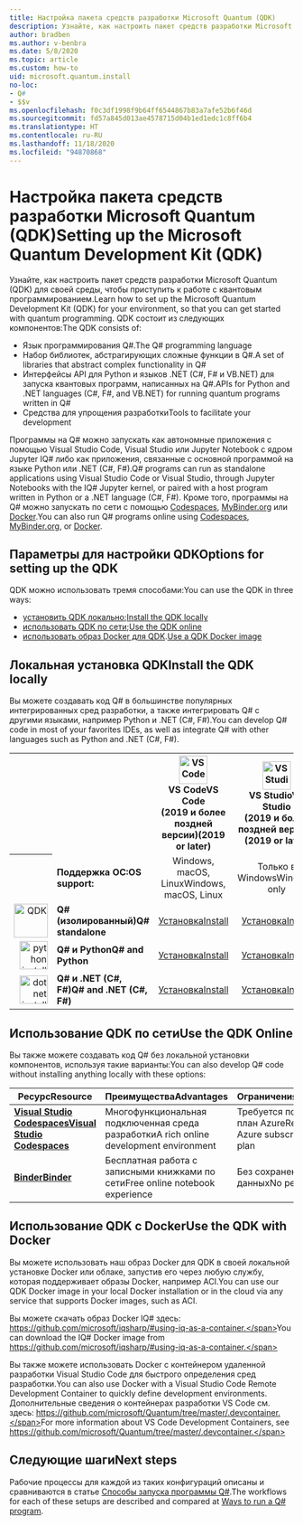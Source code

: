 ```yaml
---
title: Настройка пакета средств разработки Microsoft Quantum (QDK)
description: Узнайте, как настроить пакет средств разработки Microsoft Quantum для разных сред.
author: bradben
ms.author: v-benbra
ms.date: 5/8/2020
ms.topic: article
ms.custom: how-to
uid: microsoft.quantum.install
no-loc:
- Q#
- $$v
ms.openlocfilehash: f0c3df1998f9b64ff6544867b83a7afe52b6f46d
ms.sourcegitcommit: fd57a845d013ae4578715d04b1ed1edc1c8ff6b4
ms.translationtype: HT
ms.contentlocale: ru-RU
ms.lasthandoff: 11/18/2020
ms.locfileid: "94870868"
---
```

# <a name="setting-up-the-microsoft-quantum-development-kit-qdk"></a><span data-ttu-id="47fa5-103">Настройка пакета средств разработки Microsoft Quantum (QDK)</span><span class="sxs-lookup"><span data-stu-id="47fa5-103">Setting up the Microsoft Quantum Development Kit (QDK)</span></span>

<span data-ttu-id="47fa5-104">Узнайте, как настроить пакет средств разработки Microsoft Quantum (QDK) для своей среды, чтобы приступить к работе с квантовым программированием.</span><span class="sxs-lookup"><span data-stu-id="47fa5-104">Learn how to set up the Microsoft Quantum Development Kit (QDK) for your environment, so that you can get started with quantum programming.</span></span> <span data-ttu-id="47fa5-105">QDK состоит из следующих компонентов:</span><span class="sxs-lookup"><span data-stu-id="47fa5-105">The QDK consists of:</span></span>

- <span data-ttu-id="47fa5-106">Язык программирования Q#.</span><span class="sxs-lookup"><span data-stu-id="47fa5-106">The Q# programming language</span></span>
- <span data-ttu-id="47fa5-107">Набор библиотек, абстрагирующих сложные функции в Q#.</span><span class="sxs-lookup"><span data-stu-id="47fa5-107">A set of libraries that abstract complex functionality in Q#</span></span>
- <span data-ttu-id="47fa5-108">Интерфейсы API для Python и языков .NET (C#, F# и VB.NET) для запуска квантовых программ, написанных на Q#.</span><span class="sxs-lookup"><span data-stu-id="47fa5-108">APIs for Python and .NET languages (C#, F#, and VB.NET) for running quantum programs written in Q#</span></span>
- <span data-ttu-id="47fa5-109">Средства для упрощения разработки</span><span class="sxs-lookup"><span data-stu-id="47fa5-109">Tools to facilitate your development</span></span>

<span data-ttu-id="47fa5-110">Программы на Q# можно запускать как автономные приложения с помощью Visual Studio Code, Visual Studio или Jupyter Notebook с ядром Jupyter IQ# либо как приложения, связанные с основной программой на языке Python или .NET (C#, F#).</span><span class="sxs-lookup"><span data-stu-id="47fa5-110">Q# programs can run as standalone applications using Visual Studio Code or Visual Studio, through Jupyter Notebooks with the IQ# Jupyter kernel, or paired with a host program written in Python or a .NET language (C#, F#).</span></span> <span data-ttu-id="47fa5-111">Кроме того, программы на Q# можно запускать по сети с помощью [Codespaces](https://online.visualstudio.com/), [MyBinder.org](https://mybinder.org/) или [Docker](#use-the-qdk-with-docker).</span><span class="sxs-lookup"><span data-stu-id="47fa5-111">You can also run Q# programs online using [Codespaces](https://online.visualstudio.com/), [MyBinder.org](https://mybinder.org/), or [Docker](#use-the-qdk-with-docker).</span></span> 

## <a name="options-for-setting-up-the-qdk"></a><span data-ttu-id="47fa5-112">Параметры для настройки QDK</span><span class="sxs-lookup"><span data-stu-id="47fa5-112">Options for setting up the QDK</span></span>

<span data-ttu-id="47fa5-113">QDK можно использовать тремя способами:</span><span class="sxs-lookup"><span data-stu-id="47fa5-113">You can use the QDK in three ways:</span></span>

- <span data-ttu-id="47fa5-114">[установить QDK локально](#install-the-qdk-locally);</span><span class="sxs-lookup"><span data-stu-id="47fa5-114">[Install the QDK locally](#install-the-qdk-locally)</span></span>
- <span data-ttu-id="47fa5-115">[использовать QDK по сети](#use-the-qdk-online);</span><span class="sxs-lookup"><span data-stu-id="47fa5-115">[Use the QDK online](#use-the-qdk-online)</span></span>
- <span data-ttu-id="47fa5-116">[использовать образ Docker для QDK](#use-the-qdk-with-docker).</span><span class="sxs-lookup"><span data-stu-id="47fa5-116">[Use a QDK Docker image](#use-the-qdk-with-docker)</span></span>

## <a name="install-the-qdk-locally"></a><span data-ttu-id="47fa5-117">Локальная установка QDK</span><span class="sxs-lookup"><span data-stu-id="47fa5-117">Install the QDK locally</span></span>

<span data-ttu-id="47fa5-118">Вы можете создавать код Q# в большинстве популярных интегрированных сред разработки, а также интегрировать Q# с другими языками, например Python и .NET (C#, F#).</span><span class="sxs-lookup"><span data-stu-id="47fa5-118">You can develop Q# code in most of your favorites IDEs, as well as integrate Q# with other languages such as Python and .NET (C#, F#).</span></span>

<table>
    <tr>
        <th width=10%>&nbsp;</th>
        <th>&nbsp;</th>
        <th align="center" width=18%><img src="~/media/vs_code.png" alt="VS Code" width="50"/><br><span data-ttu-id="47fa5-119"><b>VS Code</span><span class="sxs-lookup"><span data-stu-id="47fa5-119"><b>VS Code</span></span><br><span data-ttu-id="47fa5-120">(2019 и более поздней версии)</b></span><span class="sxs-lookup"><span data-stu-id="47fa5-120">(2019 or later)</b></span></span></th>
        <th align="center" width=18%><img src="~/media/vs_studio.png" alt="VS Studio" width="50"/><br><span data-ttu-id="47fa5-121"><b>VS Studio</span><span class="sxs-lookup"><span data-stu-id="47fa5-121"><b>VS Studio</span></span><br><span data-ttu-id="47fa5-122">(2019 и более поздней версии)</b></span><span class="sxs-lookup"><span data-stu-id="47fa5-122">(2019 or later)</b></span></span></th>
        <th align="center" width=18%><img src="~/media/jupyter-wht.png" alt="jupyter install" width="65"/><br><span data-ttu-id="47fa5-123"><b>Jupyter Notebook</b></span><span class="sxs-lookup"><span data-stu-id="47fa5-123"><b>Jupyter Notebooks</b></span></span></th>
        <th align="center" width=18%><img src="~/media/blank.png" alt="blank spacer" width="65"/><br><span data-ttu-id="47fa5-124"><b>Командная строка</b></span><span class="sxs-lookup"><span data-stu-id="47fa5-124"><b>Command line</b></span></span></th>
    </tr>
    <tr>
        <th>&nbsp;</th>
        <td align="left"><span data-ttu-id="47fa5-125"><b>Поддержка ОС:</b></span><span class="sxs-lookup"><span data-stu-id="47fa5-125"><b>OS support:</b></span></span></td>
        <td align="center"><span data-ttu-id="47fa5-126">Windows, macOS, Linux</span><span class="sxs-lookup"><span data-stu-id="47fa5-126">Windows, macOS, Linux</span></span></td>
        <td align="center"><span data-ttu-id="47fa5-127">Только в Windows</span><span class="sxs-lookup"><span data-stu-id="47fa5-127">Windows only</span></span></td>
        <td align="center"><span data-ttu-id="47fa5-128">Windows, macOS, Linux</span><span class="sxs-lookup"><span data-stu-id="47fa5-128">Windows, macOS, Linux</span></span></td>
        <td align="center"><span data-ttu-id="47fa5-129">Windows, macOS, Linux</span><span class="sxs-lookup"><span data-stu-id="47fa5-129">Windows, macOS, Linux</span></span></td>
    </tr>
    <tr>
        <td align="right"><img src="~/media/quantum-wht.png" alt="QDK" width="60"/></td>
        <td align="left"><span data-ttu-id="47fa5-130"><b>Q# (изолированный)</b></span><span class="sxs-lookup"><span data-stu-id="47fa5-130"><b>Q# standalone</b></span></span></td>
        <td align="center"><span data-ttu-id="47fa5-131"><a href="xref:microsoft.quantum.install.standalone">Установка</a></span><span class="sxs-lookup"><span data-stu-id="47fa5-131"><a href="xref:microsoft.quantum.install.standalone">Install</a></span></span></td>
        <td align="center"><span data-ttu-id="47fa5-132"><a href="xref:microsoft.quantum.install.standalone">Установка</a></span><span class="sxs-lookup"><span data-stu-id="47fa5-132"><a href="xref:microsoft.quantum.install.standalone">Install</a></span></span></td>
        <td align="center"><span data-ttu-id="47fa5-133"><a href="xref:microsoft.quantum.install.jupyter">Установка</a></span><span class="sxs-lookup"><span data-stu-id="47fa5-133"><a href="xref:microsoft.quantum.install.jupyter">Install</a></span></span></td>
        <td align="center"><span data-ttu-id="47fa5-134"><a href="xref:microsoft.quantum.install.standalone">Установка</a></span><span class="sxs-lookup"><span data-stu-id="47fa5-134"><a href="xref:microsoft.quantum.install.standalone">Install</a></span></span></td>
    </tr>
    <tr>
        <td align="right"><img src="~/media/python.png" alt="python install" width="50"/></td>
        <td align="left"><span data-ttu-id="47fa5-135"><b>Q# и Python</b></span><span class="sxs-lookup"><span data-stu-id="47fa5-135"><b>Q# and Python</b></span></span></td>
        <td align="center"><span data-ttu-id="47fa5-136"><a href="xref:microsoft.quantum.install.python">Установка</a></span><span class="sxs-lookup"><span data-stu-id="47fa5-136"><a href="xref:microsoft.quantum.install.python">Install</a></span></span></td>
        <td align="center"><span data-ttu-id="47fa5-137"><a href="xref:microsoft.quantum.install.python">Установка</a></span><span class="sxs-lookup"><span data-stu-id="47fa5-137"><a href="xref:microsoft.quantum.install.python">Install</a></span></span></td>
        <td align="center"><span data-ttu-id="47fa5-138"><a href="xref:microsoft.quantum.install.jupyter">Установка</a></span><span class="sxs-lookup"><span data-stu-id="47fa5-138"><a href="xref:microsoft.quantum.install.jupyter">Install</a></span></span></td>
        <td align="center"><span data-ttu-id="47fa5-139"><a href="xref:microsoft.quantum.install.python">Установка</a></span><span class="sxs-lookup"><span data-stu-id="47fa5-139"><a href="xref:microsoft.quantum.install.python">Install</a></span></span></td>
    </tr>
    <tr>
        <td align="right"><img src="~/media/dot_net.png" alt="dotnet install" width="50"/></td>
        <td align="left"><span data-ttu-id="47fa5-140"><b>Q# и .NET (C#, F#)</b></span><span class="sxs-lookup"><span data-stu-id="47fa5-140"><b>Q# and .NET (C#, F#)</b></span></span></td> 
        <td align="center"><span data-ttu-id="47fa5-141"><a href="xref:microsoft.quantum.install.cs">Установка</a></span><span class="sxs-lookup"><span data-stu-id="47fa5-141"><a href="xref:microsoft.quantum.install.cs">Install</a></span></span></td>
        <td align="center"><span data-ttu-id="47fa5-142"><a href="xref:microsoft.quantum.install.cs">Установка</a></span><span class="sxs-lookup"><span data-stu-id="47fa5-142"><a href="xref:microsoft.quantum.install.cs">Install</a></span></span></td>
        <td align="center"><span data-ttu-id="47fa5-143">&#10006;</span><span class="sxs-lookup"><span data-stu-id="47fa5-143">&#10006;</span></span></td>
        <td align="center"><span data-ttu-id="47fa5-144"><a href="xref:microsoft.quantum.install.cs">Установка</a></span><span class="sxs-lookup"><span data-stu-id="47fa5-144"><a href="xref:microsoft.quantum.install.cs">Install</a></span></span></td>
   </tr>
</table>

## <a name="use-the-qdk-online"></a><span data-ttu-id="47fa5-145">Использование QDK по сети</span><span class="sxs-lookup"><span data-stu-id="47fa5-145">Use the QDK Online</span></span>

<span data-ttu-id="47fa5-146">Вы также можете создавать код Q# без локальной установки компонентов, используя такие варианты:</span><span class="sxs-lookup"><span data-stu-id="47fa5-146">You can also develop Q# code without installing anything locally with these options:</span></span>

|<span data-ttu-id="47fa5-147">Ресурс</span><span class="sxs-lookup"><span data-stu-id="47fa5-147">Resource</span></span>|<span data-ttu-id="47fa5-148">Преимущества</span><span class="sxs-lookup"><span data-stu-id="47fa5-148">Advantages</span></span>|<span data-ttu-id="47fa5-149">Ограничения</span><span class="sxs-lookup"><span data-stu-id="47fa5-149">Limitations</span></span>|
|---|---|---|
|[<span data-ttu-id="47fa5-150">**Visual Studio Codespaces**</span><span class="sxs-lookup"><span data-stu-id="47fa5-150">**Visual Studio Codespaces**</span></span>](xref:microsoft.quantum.install.standalone)|<span data-ttu-id="47fa5-151">Многофункциональная подключенная среда разработки</span><span class="sxs-lookup"><span data-stu-id="47fa5-151">A rich online development environment</span></span>  |<span data-ttu-id="47fa5-152">Требуется подписка и план Azure</span><span class="sxs-lookup"><span data-stu-id="47fa5-152">Requires an Azure subscription and plan</span></span> |
|[<span data-ttu-id="47fa5-153">**Binder**</span><span class="sxs-lookup"><span data-stu-id="47fa5-153">**Binder**</span></span>](xref:microsoft.quantum.install.binder) | <span data-ttu-id="47fa5-154">Бесплатная работа с записными книжками по сети</span><span class="sxs-lookup"><span data-stu-id="47fa5-154">Free online notebook experience</span></span> |<span data-ttu-id="47fa5-155">Без сохранения данных</span><span class="sxs-lookup"><span data-stu-id="47fa5-155">No persistence</span></span> |

## <a name="use-the-qdk-with-docker"></a><span data-ttu-id="47fa5-156">Использование QDK с Docker</span><span class="sxs-lookup"><span data-stu-id="47fa5-156">Use the QDK with Docker</span></span>

<span data-ttu-id="47fa5-157">Вы можете использовать наш образ Docker для QDK в своей локальной установке Docker или облаке, запустив его через любую службу, которая поддерживает образы Docker, например ACI.</span><span class="sxs-lookup"><span data-stu-id="47fa5-157">You can use our QDK Docker image in your local Docker installation or in the cloud via any service that supports Docker images, such as ACI.</span></span>

<span data-ttu-id="47fa5-158">Вы можете скачать образ Docker IQ# здесь: https://github.com/microsoft/iqsharp/#using-iq-as-a-container.</span><span class="sxs-lookup"><span data-stu-id="47fa5-158">You can download the IQ# Docker image from https://github.com/microsoft/iqsharp/#using-iq-as-a-container.</span></span> 

<span data-ttu-id="47fa5-159">Вы также можете использовать Docker с контейнером удаленной разработки Visual Studio Code для быстрого определения сред разработки.</span><span class="sxs-lookup"><span data-stu-id="47fa5-159">You can also use Docker with a Visual Studio Code Remote Development Container to quickly define development environments.</span></span> <span data-ttu-id="47fa5-160">Дополнительные сведения о контейнерах разработки VS Code см. здесь: https://github.com/microsoft/Quantum/tree/master/.devcontainer.</span><span class="sxs-lookup"><span data-stu-id="47fa5-160">For more information about VS Code Development Containers, see https://github.com/microsoft/Quantum/tree/master/.devcontainer.</span></span>

## <a name="next-steps"></a><span data-ttu-id="47fa5-161">Следующие шаги</span><span class="sxs-lookup"><span data-stu-id="47fa5-161">Next steps</span></span>

<span data-ttu-id="47fa5-162">Рабочие процессы для каждой из таких конфигураций описаны и сравниваются в статье [Способы запуска программы Q#](xref:microsoft.quantum.guide.host-programs).</span><span class="sxs-lookup"><span data-stu-id="47fa5-162">The workflows for each of these setups are described and compared at [Ways to run a Q# program](xref:microsoft.quantum.guide.host-programs).</span></span>
